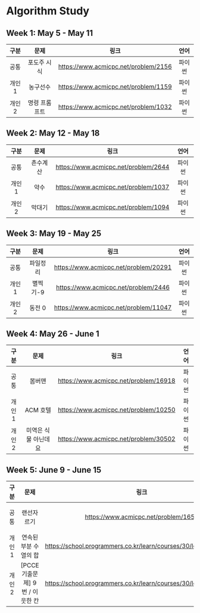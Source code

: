 # Algorithm Study

## Week 1: May 5 - May 11

| **구분** | **문제**  |                **링크**                | **언어** |
|:------:|:-------:|:------------------------------------:|:------:|
|공통| 포도주 시식  |https://www.acmicpc.net/problem/2156|  파이썬   |
|개인1|  농구선수   |https://www.acmicpc.net/problem/1159|  파이썬   |
|개인2| 명령 프롬프트 |https://www.acmicpc.net/problem/1032|  파이썬   |

## Week 2: May 12 - May 18

| **구분** | **문제**  |                **링크**                | **언어** |
|:------:|:-------:|:------------------------------------:|:------:|
|공통|  촌수계산   |https://www.acmicpc.net/problem/2644|  파이썬   |
|개인1|   약수    |https://www.acmicpc.net/problem/1037|  파이썬   |
|개인2| 막대기 |https://www.acmicpc.net/problem/1094|  파이썬   |

## Week 3: May 19 - May 25

| **구분** | **문제** |                **링크**                | **언어** |
|:------:|:------:|:------------------------------------:|:------:|
|공통|  파일정리  |https://www.acmicpc.net/problem/20291|  파이썬   |
|개인1| 별찍기-9  |https://www.acmicpc.net/problem/2446|  파이썬   |
|개인2|  동전 0  |https://www.acmicpc.net/problem/11047|  파이썬   |

## Week 4: May 26 - June 1

| **구분** |   **문제**    |                **링크**                 | **언어** |
|:------:|:-----------:|:-------------------------------------:|:------:|
|공통|     봄버맨     |https://www.acmicpc.net/problem/16918  |  파이썬   |
|개인1|   ACM 호텔    | https://www.acmicpc.net/problem/10250 |  파이썬   |
|개인2| 미역은 식물 아닌데요 | https://www.acmicpc.net/problem/30502 |  파이썬   |

## Week 5: June 9 - June 15

| **구분** |        **문제**        |                              **링크**                              | **언어** |
|:------:|:--------------------:|:----------------------------------------------------------------:|:------:|
|공통|        랜선자르기         |               https://www.acmicpc.net/problem/1654               |  파이썬   |
|개인1|     연속된 부분 수열의 합     | https://school.programmers.co.kr/learn/courses/30/lessons/178870 |  파이썬   |
|개인2|[PCCE 기출문제] 9번 / 이웃한 칸|https://school.programmers.co.kr/learn/courses/30/lessons/250125|  파이썬   |